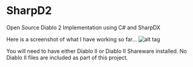 # SharpD2
Open Source Diablo 2 Implementation using C# and SharpDX

Here is a screenshot of what I have working so far...
![alt tag](https://raw.github.com/DeanNorth/SharpD2/master/Screenshots/Readme.png)

You will need to have either Diablo II or Diablo II Shareware installed. No Diablo II files are included as part of this project.